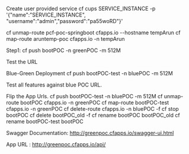 Create user provided service
cf cups SERVICE_INSTANCE -p '{"name":"SERVICE_INSTANCE", "username":"admin","password":"pa55woRD"}'

cf unmap-route pcf-poc-springboot  cfapps.io --hostname tempArun
cf map-route aruntemp-poc cfapps.io -n tempArun

Step1:
cf push bootPOC -n greenPOC -m 512M

Test the URL

Blue-Green Deployment
cf push bootPOC-test -n bluePOC -m 512M

Test all features against blue POC URL.


Flip the App Urls.
cf push bootPOC-test -n bluePOC -m 512M
cf unmap-route bootPOC cfapps.io -n greenPOC 
cf map-route bootPOC-test cfapps.io -n greenPOC 
cf delete-route cfapps.io -n bluePOC -f
cf stop bootPOC 
cf delete bootPOC_old -f
cf rename bootPOC bootPOC_old 
cf rename bootPOC-test bootPOC 


Swagger Documentation: http://greenpoc.cfapps.io/swagger-ui.html

App URL : http://greenpoc.cfapps.io/api/
    

